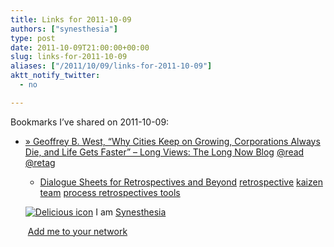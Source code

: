 ```yaml
---
title: Links for 2011-10-09
authors: ["synesthesia"]
type: post
date: 2011-10-09T21:00:00+00:00
slug: links-for-2011-10-09 
aliases: ["/2011/10/09/links-for-2011-10-09"]
aktt_notify_twitter:
  - no

---
```

Bookmarks I&#8217;ve shared on 2011-10-09:

  * [&raquo; Geoffrey B. West, &ldquo;Why Cities Keep on Growing, Corporations Always Die, and Life Gets Faster&rdquo; &#8211; Long Views: The Long Now Blog][1] 
    [@read][2]  [@retag][3] </li> 
    
      * [Dialogue Sheets for Retrospectives and Beyond][4] 
        [retrospective][5]  [kaizen][6]  [team][7]  [process retrospectives tools][8] </li> </ul> 
        
        <p class="deliciouslink">
          <a href="https://del.icio.us/synesthesia" title="See all my bookmarks on del.icio.us"><img src="https://www.synesthesia.co.uk/images/deliciousicon.jpg" alt="Delicious icon" /></a>&nbsp;I am <a href="https://del.icio.us/synesthesia" title="See all my bookmarks on del.icio.us">Synesthesia</a>
        </p>
        
        <p class="deliciouslink">
          <a href="https://del.icio.us/network?add=synesthesia" title="Add me to your del.icio.us network"><img src="https://www.synesthesia.co.uk/images/add.gif" alt="" /></a>&nbsp;<a href="https://del.icio.us/network?add=synesthesia" title="Add me to your del.icio.us network">Add me to your network</a>
        </p>

 [1]: https://blog.longnow.org/2011/07/26/geoffrey-b-west-%E2%80%9Cwhy-cities-keep-on-growing-corporations-always-die-and-life-gets-faster%E2%80%9D/
 [2]: https://www.delicious.com/synesthesia/%40read
 [3]: https://www.delicious.com/synesthesia/+%40retag
 [4]: https://www.methodsandtools.com/archive/archive.php?id=124
 [5]: https://www.delicious.com/synesthesia/retrospective
 [6]: https://www.delicious.com/synesthesia/+kaizen
 [7]: https://www.delicious.com/synesthesia/+team
 [8]: https://www.delicious.com/synesthesia/+process+retrospectives+tools